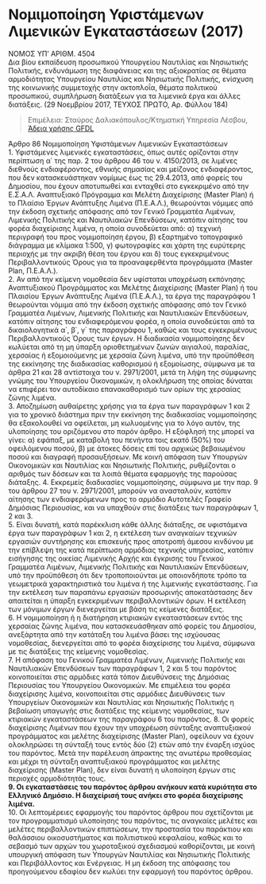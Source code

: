 # Νομιμοποίηση Υφιστάμενων Λιμενικών Εγκαταστάσεων (2017)

NOMOΣ ΥΠ’ ΑΡΙΘΜ. 4504  
Δια βίου εκπαίδευση προσωπικού Υπουργείου Ναυτιλίας και Νησιωτικής Πολιτικής, ενδυνάμωση της διαφάνειας και της αξιοκρατίας σε θέματα αρμοδιότητας Υπουργείου Ναυτιλίας και Νησιωτικής Πολιτικής, ενίσχυση της κοινωνικής συμμετοχής στην ακτοπλοΐα, θέματα πολιτικού προσωπικού, συμπλήρωση διατάξεων για τα λιμενικά έργα και άλλες διατάξεις. (29 Νοεμβρίου 2017, ΤΕΥΧΟΣ  ΠΡΩΤΟ, Αρ. Φύλλου 184)

>Επιμέλεια: Σταύρος Δαλιακόπουλος/Κτηματική Υπηρεσία Λέσβου, 
[Άδεια χρήσης GFDL](<http://www.gnu.org/licenses/fdl.html>)

Άρθρο 86
Νομιμοποίηση Υφιστάμενων Λιμενικών Εγκαταστάσεων  
1\. Υφιστάμενες λιμενικές εγκαταστάσεις, όπως αυτές ορίζονται στην περίπτωση α΄ της παρ. 2 του άρθρου 46 του ν. 4150/2013, σε λιμένες διεθνούς ενδιαφέροντος, εθνικής σημασίας και μείζονος ενδιαφέροντος, που δεν κατασκευάστηκαν νομίμως έως τις 29.4.2013, από φορείς του Δημοσίου, που έχουν αποτυπωθεί και ενταχθεί στο εγκεκριμένο από την Ε.Σ.Α.Λ. Αναπτυξιακό Πρόγραμμα και Μελέτη Διαχείρισης (Master Plan) ή το Πλαίσιο Έργων Ανάπτυξης Λιμένα (Π.Ε.Α.Λ.), θεωρούνται νόμιμες από την έκδοση σχετικής απόφασης από τον Γενικό Γραμματέα Λιμένων, Λιμενικής Πολιτικής και Ναυτιλιακών Επενδύσεων, κατόπιν αίτησης του φορέα διαχείρισης λιμένα, η οποία συνοδεύεται από: α) τεχνική περιγραφή του προς νομιμοποίηση έργου, β) εξαρτημένο τοπογραφικό διάγραμμα με κλίμακα 1:500, γ) φωτογραφίες και χάρτη της ευρύτερης περιοχής με την ακριβή θέση του έργου και δ) τους εγκεκριμένους Περιβαλλοντικούς Όρους για τα προαναφερθέντα προγράμματα (Master Plan, Π.Ε.Α.Λ.).  
2\. Αν από την κείμενη νομοθεσία δεν υφίσταται υποχρέωση εκπόνησης Αναπτυξιακού Προγράμματος και Μελέτης Διαχείρισης (Master Plan) ή του Πλαισίου Έργων Ανάπτυξης Λιμένα (Π.Ε.Α.Λ.), τα έργα της παραγράφου 1 θεωρούνται νόμιμα από την έκδοση σχετικής απόφασης από τον Γενικό Γραμματέα Λιμένων, Λιμενικής Πολιτικής και Ναυτιλιακών Επενδύσεων, κατόπιν αίτησης του ενδιαφερόμενου φορέα, η οποία συνοδεύεται από τα δικαιολογητικά α΄, β΄, γ΄ της παραγράφου 1, καθώς και τους εγκεκριμένους Περιβαλλοντικούς Όρους των έργων. Η διαδικασία νομιμοποίησης δεν κωλύεται από τη μη ύπαρξη οριοθετημένων ζωνών αιγιαλού, παραλίας, χερσαίας ή εξομοιούμενης με χερσαία ζώνη λιμένα, υπό την προϋπόθεση της εκκίνησης της διαδικασίας καθορισμού ή εξομοίωσης, σύμφωνα με τα άρθρα 21 και 28 αντίστοιχα του ν. 2971/2001, μετά τη λήψη της σύμφωνης γνώμης του Υπουργείου Οικονομικών, η ολοκλήρωση της οποίας δύναται να επιφέρει τον αυτοδίκαιο επανακαθορισμό των ορίων της χερσαίας ζώνης λιμένα.  
3\. Αποζημίωση αυθαίρετης χρήσης για τα έργα των παραγράφων 1 και 2 για το χρονικό διάστημα πριν την εκκίνηση της διαδικασίας νομιμοποίησης θα εξακολουθεί να οφείλεται, μη κωλυομένης για το λόγο αυτόν, της υλοποίησης του οριζόμενου στο παρόν άρθρο. 
Η εξόφλησή της μπορεί να γίνει: α) εφάπαξ, με καταβολή του πενήντα τοις εκατό (50%) του οφειλόμενου ποσού, β) με άτοκες δόσεις επί του αρχικώς βεβαιωμένου ποσού και διαγραφή προσαυξήσεων. Με κοινή απόφαση των Υπουργών Οικονομικών και Ναυτιλίας και Νησιωτικής Πολιτικής, ρυθμίζονται ο αριθμός των δόσεων και τα λοιπά θέματα εφαρμογής της παρούσας διάταξης.
4\. Εκκρεμείς διαδικασίες νομιμοποίησης, σύμφωνα με την παρ. 9 του άρθρου 27 του ν. 2971/2001, μπορούν να ανασταλούν, κατόπιν αίτησης των ενδιαφερόμενων προς το αρμόδιο Αυτοτελές Γραφείο Δημόσιας Περιουσίας, και να υπαχθούν στις διατάξεις των παραγράφων 1, 2 και 3.  
5\. Είναι δυνατή, κατά παρέκκλιση κάθε άλλης διάταξης, σε υφιστάμενα έργα των παραγράφων 1 και 2, η εκτέλεση των αναγκαίων τεχνικών εργασιών συντήρησης και επισκευής προς αποτροπή άμεσου κινδύνου με την επίβλεψη της κατά περίπτωση αρμόδιας τεχνικής υπηρεσίας, κατόπιν εισήγησης της οικείας Λιμενικής Αρχής και έγκρισης του Γενικού Γραμματέα Λιμένων, Λιμενικής Πολιτικής και Ναυτιλιακών Επενδύσεων, υπό την προϋπόθεση ότι δεν τροποποιούνται με οποιονδήποτε τρόπο τα γεωμετρικά χαρακτηριστικά του λιμένα ή της λιμενικής εγκατάστασης. Για την εκτέλεση των παραπάνω εργασιών προσωρινής αποκατάστασης δεν απαιτείται η ύπαρξη εγκεκριμένων περιβαλλοντικών όρων. Η εκτέλεση των μόνιμων έργων διενεργείται με βάση τις κείμενες διατάξεις.  
6\. Η νομιμοποίηση ή η διατήρηση κτιριακών εγκαταστάσεων εντός της χερσαίας ζώνης λιμένα, που κατασκευάσθηκαν από φορείς του Δημοσίου, ανεξάρτητα από την κατάταξη του λιμένα βάσει της ισχύουσας νομοθεσίας, διενεργείται από το φορέα διαχείρισης του λιμένα, σύμφωνα με τις διατάξεις της κείμενης νομοθεσίας.  
7\. Η απόφαση του Γενικού Γραμματέα Λιμένων, Λιμενικής Πολιτικής και Ναυτιλιακών Επενδύσεων των παραγράφων 1, 2 και 5 του παρόντος κοινοποιείται στις αρμόδιες κατά τόπον Διευθύνσεις της Δημόσιας Περιουσίας του Υπουργείου Οικονομικών. Με επιμέλεια του φορέα διαχείρισης λιμένα, κοινοποιείται στις αρμόδιες Διευθύνσεις των Υπουργείων Οικονομικών και Ναυτιλίας και Νησιωτικής Πολιτικής η βεβαίωση υπαγωγής στις διατάξεις της κείμενης νομοθεσίας, των κτιριακών εγκαταστάσεων της παραγράφου 6 του παρόντος.
8\. Οι φορείς διαχείρισης Λιμένων που έχουν την υποχρέωση  σύνταξης  αναπτυξιακού  προγράμματος  και μελέτης διαχείρισης (Master Plan), οφείλουν να έχουν ολοκληρώσει τη σύνταξή τους εντός δύο (2) ετών από την έναρξη ισχύος του παρόντος. Μετά την παρέλευση άπρακτης της ανωτέρω προθεσμίας και μέχρι τη σύνταξη αναπτυξιακού προγράμματος και μελέτης διαχείρισης (Master Plan), δεν είναι δυνατή η υλοποίηση έργων στις περιοχές αρμοδιότητάς τους.  
**9\. Οι εγκαταστάσεις του παρόντος άρθρου ανήκουν κατά κυριότητα στο Ελληνικό Δημόσιο. Η διαχείρισή τους ανήκει στο φορέα διαχείρισης λιμένα.**  
10\. Οι λεπτομέρειες εφαρμογής του παρόντος άρθρου που σχετίζονται με τον προγραμματισμό υλοποίησης του παρόντος, τις αναγκαίες μελέτες και μελέτες περιβαλλοντικών επιπτώσεων, την προστασία του παράκτιου και θαλάσσιου οικοσυστήματος και πολιτιστικού κεφαλαίου, καθώς και το σεβασμό των αρχών του χωροταξικού σχεδιασμού καθορίζονται, με κοινή υπουργική απόφαση των Υπουργών Ναυτιλίας και Νησιωτικής Πολιτικής και Περιβάλλοντος και Ενέργειας. Η μη έκδοση της απόφασης του προηγούμενου εδαφίου δεν κωλύει την εφαρμογή του παρόντος άρθρου.
